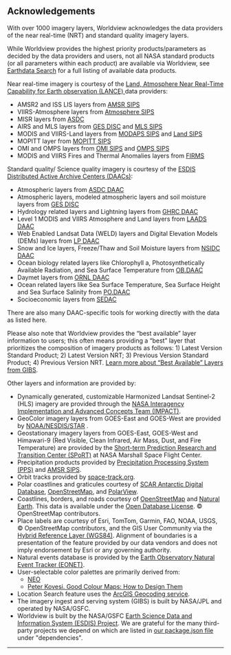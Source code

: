 <h2>Acknowledgements</h2>
<p>With over 1000 imagery layers, Worldview acknowledges the data providers of the near real-time (NRT) and standard
        quality imagery layers.</p>
<p>While Worldview provides the highest priority products/parameters as decided by the data providers and users, not
        all NASA standard products (or all parameters within each product) are available via Worldview, see <a
                href="https://search.earthdata.nasa.gov/">Earthdata Search</a> for a full listing of available data
        products.</p>
<p>Near real-time imagery is courtesy of the <a href="https://www.earthdata.nasa.gov/data/projects/lance"
                target="_blank" rel="noopener noreferrer">Land, Atmosphere Near Real-Time Capability for Earth observation (LANCE)
        </a>data providers:
</p>
<ul>
        <li>AMSR2 and ISS LIS layers from <a
                        href="https://www.earthdata.nasa.gov/centers/amsr-sips"
                        target="_blank" rel="noopener noreferrer">AMSR SIPS</a> </li>
        <li>VIIRS-Atmosphere layers from <a href="https://www.earthdata.nasa.gov/centers/atmosphere-sips" target="_blank"
                        rel="noopener noreferrer">Atmosphere SIPS</a> </li>
        <li>MISR layers from <a href="https://www.earthdata.nasa.gov/centers/asdc-daac" target="_blank"
                        rel="noopener noreferrer">ASDC</a> </li>
        <li>AIRS and MLS layers from <a
                        href="https://www.earthdata.nasa.gov/centers/gesdisc-daac"
                        target="_blank" rel="noopener noreferrer">GES DISC</a> and <a href="https://www.earthdata.nasa.gov/centers/mls-sips" target="_blank" rel="noopener noreferrer">MLS SIPS</a></li>
        <li>MODIS and VIIRS-Land layers from <a
                        href="https://www.earthdata.nasa.gov/centers/modaps-sips"
                        target="_blank" rel="noopener noreferrer">MODAPS SIPS</a> and <a href="https://www.earthdata.nasa.gov/centers/land-sips" target="_blank" rel="noopener noreferrer">Land SIPS</a></li>
        <li>MOPITT layer from <a href="https://www.earthdata.nasa.gov/centers/mopitt-sips" target="_blank"
                        rel="noopener noreferrer">MOPITT SIPS</a> </li>
        <li>OMI and OMPS layers from <a
                        href="https://www.earthdata.nasa.gov/centers/omi-sips"
                        target="_blank" rel="noopener noreferrer">OMI SIPS</a> and <a
                        href="https://www.earthdata.nasa.gov/centers/omps-sips"
                        target="_blank" rel="noopener noreferrer">OMPS SIPS</a> </li>
        <li>MODIS and VIIRS Fires and Thermal Anomalies layers from <a
                        href="https://www.earthdata.nasa.gov/data/tools/firms" target="_blank"
                        rel="noopener noreferrer">FIRMS</a> </li>
</ul>
<p>Standard quality/ Science quality imagery is courtesy of the <a href="https://www.earthdata.nasa.gov/centers"
                target="_blank" rel="noopener noreferrer">ESDIS Distributed Active Archive Centers (DAACs)</a>:</p>
<ul>
        <li>Atmospheric layers from <a href="https://www.earthdata.nasa.gov/centers/asdc-daac" target="_blank"
                        rel="noopener noreferrer">ASDC DAAC</a></li>
        <li>Atmospheric layers, modeled atmospheric layers and soil moisture layers from <a
                        href="https://www.earthdata.nasa.gov/centers/gesdisc-daac" target="_blank"
                        rel="noopener noreferrer">GES
                        DISC</a></li>
        <li>Hydrology related layers and Lightning layers from <a href="https://www.earthdata.nasa.gov/centers/ghrc-daac"
                        target="_blank" rel="noopener noreferrer">GHRC DAAC</a></li>
        <li>Level 1 MODIS and VIIRS Atmosphere and Land layers from <a
                        href="https://www.earthdata.nasa.gov/centers/laads-daac" target="_blank"
                        rel="noopener noreferrer">LAADS
                        DAAC</a></li>
        <li>Web Enabled Landsat Data (WELD) layers and Digital Elevation Models (DEMs) layers from <a
                        href="https://www.earthdata.nasa.gov/centers/lp-daac" target="_blank"
                        rel="noopener noreferrer">LP
                        DAAC</a></li>
        <li>Snow and Ice layers, Freeze/Thaw and Soil Moisture layers from <a
                        href="https://www.earthdata.nasa.gov/centers/nsidc-daac" target="_blank"
                        rel="noopener noreferrer">NSIDC
                        DAAC</a></li>
        <li>Ocean biology related layers like Chlorophyll a, Photosynthetically Available Radiation, and Sea Surface Temperature from <a href="https://www.earthdata.nasa.gov/centers/ob-daac" target="_blank"
                        rel="noopener noreferrer">OB.DAAC</a></li>
        <li>Daymet layers from <a href="https://www.earthdata.nasa.gov/centers/ornl-daac" target="_blank"
                        rel="noopener noreferrer">ORNL DAAC</a></li>
        <li>Ocean related layers like Sea Surface Temperature, Sea Surface Height and Sea Surface Salinity from <a
                        href="https://www.earthdata.nasa.gov/centers/po-daac" target="_blank"
                        rel="noopener noreferrer">PO.DAAC</a></li>
        <li>Socioeconomic layers from <a href="https://www.earthdata.nasa.gov/centers/sedac-daac" target="_blank"
                        rel="noopener noreferrer">SEDAC</a></li>
</ul>
<p>There are also many DAAC-specific tools for working directly with the data as listed here.</p>
<p>Please also note that Worldview provides the “best available” layer information to users; this often means
        providing a “best” layer that prioritizes the composition of imagery products as follows: 1) Latest Version
        Standard Product; 2) Latest Version NRT; 3) Previous Version Standard Product; 4) Previous Version NRT. <a
                href="https://nasa-gibs.github.io/gibs-api-docs/access-advanced-topics/#best-available-layers"
                target="_blank" rel="noopener noreferrer">Learn more about “Best Available” Layers from GIBS</a>.</p>
<p>Other layers and information are provided by:</p>
<ul>
        <li>Dynamically generated, customizable Harmonized Landsat Sentinel-2 (HLS) imagery are provided through the <a href="https://www.earthdata.nasa.gov/about/impact" target="_blank" rel="noopener noreferrer">NASA Interagency Implementation and Advanced Concepts Team (IMPACT)</a>.</li>
        <li>GeoColor imagery layers from GOES-East and GOES-West are provided by <a
                        href="https://www.star.nesdis.noaa.gov/goes/" target="_blank"
                        rel="noopener noreferrer">NOAA/NESDIS/STAR</a> .</li>
        <li>Geostationary imagery layers from GOES-East, GOES-West and Himawari-9 (Red Visible, Clean Infrared, Air
                Mass, Dust, and Fire Temperature) are provided by the <a href="https://weather.ndc.nasa.gov/sport/" target="_blank"
                        rel="noopener noreferrer">Short-term Prediction Research and Transition Center (SPoRT)</a> at
                NASA
                Marshall Space Flight Center.</li>
        <li>Precipitation products provided by <a href="https://pps.gsfc.nasa.gov/" target="_blank"
                        rel="noopener noreferrer">Precipitation Processing System (PPS)</a> and <a
                        href="https://www.earthdata.nasa.gov/centers/amsr-sips"
                        target="_blank" rel="noopener noreferrer">AMSR SIPS</a>.</li>
        <li>Orbit tracks provided by <a href="https://www.space-track.org" target="_blank"
                        rel="noopener noreferrer">space-track.org</a>.</li>
        <li>Polar coastlines and graticules courtesy of <a href="https://www.add.scar.org/" target="_blank"
                        rel="noopener noreferrer">SCAR Antarctic Digital Database</a>, <a
                        href="https://www.openstreetmap.org/" target="_blank"
                        rel="noopener noreferrer">OpenStreetMap</a>, and <a href="https://www.polarview.aq/"
                        target="_blank" rel="noopener noreferrer">PolarView</a>.</li>
        <li>Coastlines, borders, and roads courtesy of <a href="https://www.openstreetmap.org/"
                        target="_blank" rel="noopener noreferrer">OpenStreetMap</a> and <a
                        href="https://www.naturalearthdata.com/" target="_blank" rel="noopener noreferrer">Natural
                        Earth</a>.
                This data is available under the <a href="https://www.openstreetmap.org/copyright" target="_blank"
                        rel="noopener noreferrer">Open Database License</a>. © OpenStreetMap contributors.</li>
        <li>Place labels are courtesy of Esri, TomTom, Garmin, FAO, NOAA, USGS, © OpenStreetMap contributors, and the GIS User Community via the <a href="https://www.arcgis.com/home/item.html?id=a70340a048224752915ddbed9d2101a7">Hybrid Reference Layer (WGS84)</a>. Alignment of boundaries is a presentation of the feature provided by our data vendors and does not imply endorsement by Esri or any governing authority.</li>
        <li>Natural events database is provided by the <a href="https://eonet.gsfc.nasa.gov/" target="_blank"
                        rel="noopener noreferrer">Earth Observatory Natural Event Tracker (EONET)</a>.</li>
        <li>User-selectable color palettes are primarily derived from:<ul>
                        <li><a href="https://neo.gsfc.nasa.gov/" target="_blank" rel="noopener noreferrer">NEO</a>
                        </li>
                        <li><a href="https://arxiv.org/abs/1509.03700" target="_blank" rel="noopener noreferrer">Peter
                                        Kovesi.
                                        Good Colour Maps: How to Design Them</a></li>
                </ul>
        </li>
        <li>Location Search feature uses the <a href="https://developers.arcgis.com/rest/geocode/api-reference/overview-world-geocoding-service.htm" target="_blank" rel="noopener noreferrer">ArcGIS Geocoding service</a>.</li>
        <li>The imagery ingest and serving system (GIBS) is built by NASA/JPL and operated by NASA/GSFC.</li>
        <li>Worldview is built by the NASA/GSFC <a href="https://earthdata.nasa.gov/esdis" target="_blank"
                        rel="noopener noreferrer">Earth Science Data and Information System (ESDIS) Project</a>. We are
                grateful
                for the many third-party projects we depend on which are listed in <a
                        href="https://github.com/nasa-gibs/worldview/blob/main/package.json" target="_blank"
                        rel="noopener noreferrer">our package.json file</a> under "dependencies".</li>
</ul>
<hr>